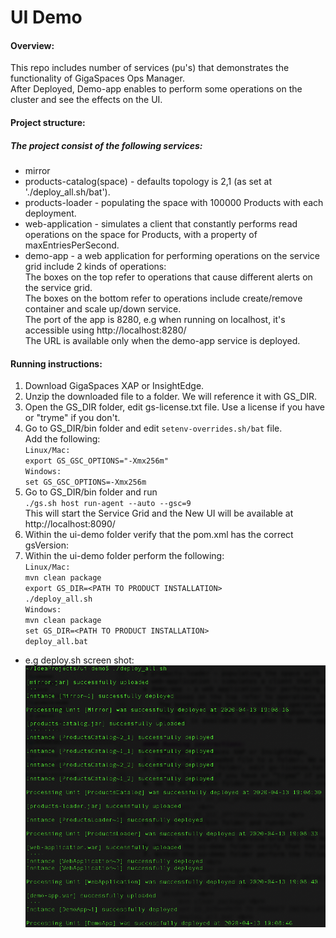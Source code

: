 # UI Demo

#### Overview:
This repo includes number of services (pu's) that demonstrates the functionality of GigaSpaces Ops Manager.<br>
After Deployed, Demo-app enables to perform some operations on the cluster and see the effects on the UI. <br>


#### Project structure:
##### The project consist of the following services:
* mirror
* products-catalog(space) - defaults topology is 2,1 (as set at './deploy_all.sh/bat').
* products-loader - populating the space with 100000 Products with each deployment.
* web-application - simulates a client that constantly performs read operations on the space for Products, with a property of maxEntriesPerSecond.
* demo-app - a web application for performing operations on the service grid include 2 kinds of operations:<br>
    The boxes on the top refer to operations that cause different alerts on the service grid.<br>
    The boxes on the bottom refer to operations include create/remove container and scale up/down service.<br>
    The port of the app is 8280, e.g when running on localhost, it's accessible using http://localhost:8280/<br>
    The URL is available only when the demo-app service is deployed.<br>


#### Running instructions:
1. Download GigaSpaces XAP or InsightEdge.
2. Unzip the downloaded file to a folder. We will reference it with GS_DIR.
3. Open the GS_DIR folder, edit gs-license.txt file.
    Use a license if you have or "tryme" if you don't.
4. Go to GS_DIR/bin folder and edit `setenv-overrides.sh/bat` file.<br> Add the following:<br>
    `Linux/Mac:`<br>
        `export GS_GSC_OPTIONS="-Xmx256m"`<br>
    `Windows:`<br>
        `set GS_GSC_OPTIONS=-Xmx256m`<br>
5. Go to GS_DIR/bin folder and run<br>
   `./gs.sh host run-agent --auto --gsc=9`<br>
    This will start the Service Grid and the New UI will be available at http://localhost:8090/
6. Within the ui-demo folder verify that the pom.xml has the correct gsVersion:<br>
7. Within the ui-demo folder perform the following:<br>
    `Linux/Mac:`<br>
        `mvn clean package`<br>
        `export GS_DIR=<PATH TO PRODUCT INSTALLATION>`<br>
        `./deploy_all.sh`<br>
    `Windows:`<br>
        `mvn clean package`<br>
        `set GS_DIR=<PATH TO PRODUCT INSTALLATION>`<br>
        `deploy_all.bat`<br>
* e.g deploy.sh screen shot:<br>
![Screenshot](./Pictures/Picture1.png)
